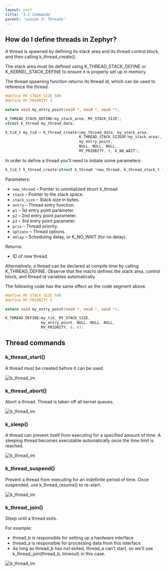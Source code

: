 ```yaml
---
layout: post
title: '3.2 Commands'
parent: 'Lesson 3: Threads'
---
```


## How do I define threads in Zephyr?

A thread is spawned by defining its stack area and its thread control block, and then calling k_thread_create().

The stack area must be defined using K_THREAD_STACK_DEFINE or K_KERNEL_STACK_DEFINE to ensure it is properly set up in memory.

The thread spawning function returns its thread id, which can be used to reference the thread.

```c
#define MY_STACK_SIZE 500
#define MY_PRIORITY 5

extern void my_entry_point(void *, void *, void *);

K_THREAD_STACK_DEFINE(my_stack_area, MY_STACK_SIZE);
struct k_thread my_thread_data;

k_tid_t my_tid = k_thread_create(&my_thread_data, my_stack_area,
                                 K_THREAD_STACK_SIZEOF(my_stack_area),
                                 my_entry_point,
                                 NULL, NULL, NULL,
                                 MY_PRIORITY, 0, K_NO_WAIT);
```

In order to define a thread you'll need to initiate some parameters:

```c
k_tid_t k_thread_create(struct k_thread *new_thread, k_thread_stack_t *stack, size_t stack_size, k_thread_entry_t entry, void *p1, void *p2, void *p3, int prio, uint32_t options, k_timeout_t delay)

```
Parameters:
- `new_thread` – Pointer to uninitialized struct k_thread
- `stack` – Pointer to the stack space.
- `stack_size` – Stack size in bytes.
- `entry` – Thread entry function.
- `p1` – 1st entry point parameter.
- `p2` – 2nd entry point parameter.
- `p3` – 3rd entry point parameter.
- `prio` – Thread priority.
- `options` – Thread options.
- `delay` – Scheduling delay, or K_NO_WAIT (for no delay).

Returns:
- ID of new thread.

Alternatively, a thread can be declared at compile time by calling K_THREAD_DEFINE. Observe that the macro defines the stack area, control block, and thread id variables automatically.

The following code has the same effect as the code segment above.
```c
#define MY_STACK_SIZE 500
#define MY_PRIORITY 5

extern void my_entry_point(void *, void *, void *);

K_THREAD_DEFINE(my_tid, MY_STACK_SIZE,
                my_entry_point, NULL, NULL, NULL,
                MY_PRIORITY, 0, 0);
```

## Thread commands
### k_thread_start()
A thread must be created before it can be used.

![k_thread_im](/svg-images/threads/thread-start.png)

### k_thread_abort()
Abort a thread. Thread is taken off all kernel queues.

![k_thread_im](/svg-images/threads/thread-abort.png)

### k_sleep()
A thread can prevent itself from executing for a specified amount of time. A sleeping thread becomes executable automatically once the time limit is reached.

![k_thread_im](/svg-images/threads/thread-sleep.png)

### k_thread_suspend()
Prevent a thread from executing for an indefinite period of time. Once suspended, use k_thread_resume() to re-start.

![k_thread_im](/svg-images/threads/thread-suspend.png)

### k_thread_join()
Sleep until a thread exits. 

For example:
- thread_b is responsible for setting up a hardware interface
- thread_a is responsible for processing data from this interface
- As long as thread_b has not exited, thread_a can't start, so we'll use k_thread_join(thread_b, timeout) in this case.

![k_thread_im](/svg-images/threads/thread-join.png)


